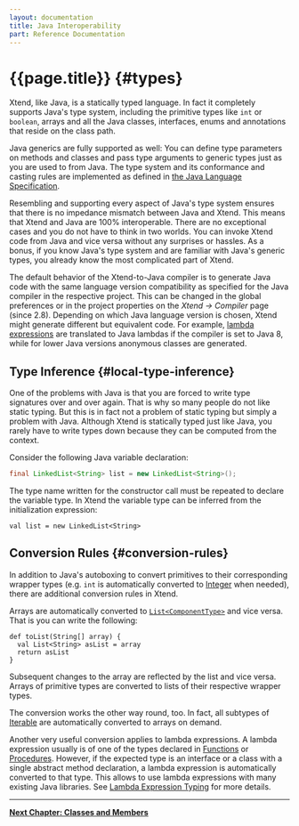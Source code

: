 ```yaml
---
layout: documentation
title: Java Interoperability
part: Reference Documentation
---
```


# {{page.title}} {#types}

Xtend, like Java, is a statically typed language. In fact it completely supports Java's type system, including the primitive types like `int` or `boolean`, arrays and all the Java classes, interfaces, enums and annotations that reside on the class path. 

Java generics are fully supported as well: You can define type parameters on methods and classes and pass type arguments to generic types just as you are used to from Java. The type system and its conformance and casting rules are implemented as defined in [the Java Language Specification](http://docs.oracle.com/javase/specs/jls/se6/html/conversions.html).

Resembling and supporting every aspect of Java's type system ensures that there is no impedance mismatch between Java and Xtend. This means that Xtend and Java are 100% interoperable. There are no exceptional cases and you do not have to think in two worlds. You can invoke Xtend code from Java and vice versa without any surprises or hassles. As a bonus, if you know Java's type system and are familiar with Java's generic types, you already know the most complicated part of Xtend.

The default behavior of the Xtend-to-Java compiler is to generate Java code with the same language version compatibility as specified for the Java compiler in the respective project. This can be changed in the global preferences or in the project properties on the *Xtend &rarr; Compiler* page (since 2.8). Depending on which Java language version is chosen, Xtend might generate different but equivalent code. For example, [lambda expressions](203_xtend_expressions.html#lambdas) are translated to Java lambdas if the compiler is set to Java 8, while for lower Java versions anonymous classes are generated.

## Type Inference {#local-type-inference}

One of the problems with Java is that you are forced to write type signatures over and over again. That is why so many people do not like static typing. But this is in fact not a problem of static typing but simply a problem with Java. Although Xtend is statically typed just like Java, you rarely have to write types down because they can be computed from the context.

Consider the following Java variable declaration:

```java
final LinkedList<String> list = new LinkedList<String>();
```

The type name written for the constructor call must be repeated to declare the variable type. In Xtend the variable type can be inferred from the initialization expression:

```xtend
val list = new LinkedList<String>
```

## Conversion Rules {#conversion-rules}

In addition to Java's autoboxing to convert primitives to their corresponding wrapper types (e.g. `int` is automatically converted to [Integer]({{site.javadoc.java}}/java/lang/Integer.html) when needed), there are additional conversion rules in Xtend.

Arrays are automatically converted to [`List<ComponentType>`]({{site.javadoc.java}}/java/util/List.html) and vice versa. That is you can write the following:

```xtend
def toList(String[] array) {
  val List<String> asList = array
  return asList
}
```

Subsequent changes to the array are reflected by the list and vice versa. Arrays of primitive types are converted to lists of their respective wrapper types.

The conversion works the other way round, too. In fact, all subtypes of [Iterable]({{site.javadoc.java}}/java/lang/Iterable.html) are automatically converted to arrays on demand.

Another very useful conversion applies to lambda expressions. A lambda expression usually is of one of the types declared in [Functions]({{site.src.xtext}}/plugins/org.eclipse.xtext.xbase.lib/src/org/eclipse/xtext/xbase/lib/Functions.java) or [Procedures]({{site.src.xtext}}/plugins/org.eclipse.xtext.xbase.lib/src/org/eclipse/xtext/xbase/lib/Procedures.java). However, if the expected type is an interface or a class with a single abstract method declaration, a lambda expression is automatically converted to that type. This allows to use lambda expressions with many existing Java libraries. See [Lambda Expression Typing](203_xtend_expressions.html#closure-types) for more details. 

---

**[Next Chapter: Classes and Members](202_xtend_classes_members.html)**